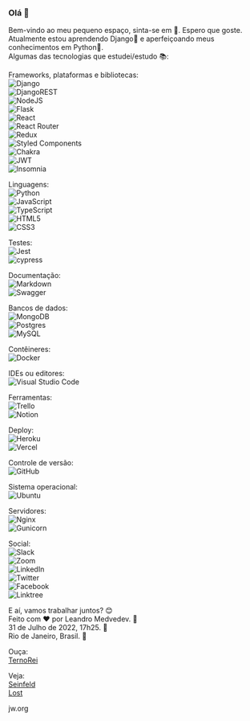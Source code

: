 ### Olá 👋

<!--
**LeandroMedvedev/LeandroMedvedev** is a ✨ _special_ ✨ repository because its `README.md` (this file) appears on your GitHub profile.

Here are some ideas to get you started:

- 🔭 I’m currently working on ...
- 🌱 I’m currently learning ...
- 👯 I’m looking to collaborate on ...
- 🤔 I’m looking for help with ...
- 💬 Ask me about ...
- 📫 How to reach me: ...
- 😄 Pronouns: ...
- ⚡ Fun fact: ...
-->

Bem-vindo ao meu pequeno espaço, sinta-se em :house_with_garden:. Espero que goste.  
Atualmente estou aprendendo Django:saxophone: e aperfeiçoando meus conhecimentos em Python:snake:.  
Algumas das tecnologias que estudei/estudo :books::  

Frameworks, plataformas e bibliotecas:  
![Django](https://img.shields.io/badge/django-%23092E20.svg?style=for-the-badge&logo=django&logoColor=white)  
![DjangoREST](https://img.shields.io/badge/DJANGO-REST-ff1709?style=for-the-badge&logo=django&logoColor=white&color=ff1709&labelColor=gray)  
![NodeJS](https://img.shields.io/badge/node.js-6DA55F?style=for-the-badge&logo=node.js&logoColor=white)  
![Flask](https://img.shields.io/badge/flask-%23000.svg?style=for-the-badge&logo=flask&logoColor=white)  
![React](https://img.shields.io/badge/react-%2320232a.svg?style=for-the-badge&logo=react&logoColor=%2361DAFB)  
![React Router](https://img.shields.io/badge/React_Router-CA4245?style=for-the-badge&logo=react-router&logoColor=white)  
![Redux](https://img.shields.io/badge/redux-%23593d88.svg?style=for-the-badge&logo=redux&logoColor=white)  
![Styled Components](https://img.shields.io/badge/styled--components-DB7093?style=for-the-badge&logo=styled-components&logoColor=white)  
![Chakra](https://img.shields.io/badge/chakra-%234ED1C5.svg?style=for-the-badge&logo=chakraui&logoColor=white)  
![JWT](https://img.shields.io/badge/JWT-black?style=for-the-badge&logo=JSON%20web%20tokens)  
![Insomnia](https://img.shields.io/badge/Insomnia-black?style=for-the-badge&logo=insomnia&logoColor=5849BE)  

Linguagens:  
![Python](https://img.shields.io/badge/python-3670A0?style=for-the-badge&logo=python&logoColor=ffdd54)  
![JavaScript](https://img.shields.io/badge/javascript-%23323330.svg?style=for-the-badge&logo=javascript&logoColor=%23F7DF1E)  
![TypeScript](https://img.shields.io/badge/typescript-%23007ACC.svg?style=for-the-badge&logo=typescript&logoColor=white)  
![HTML5](https://img.shields.io/badge/html5-%23E34F26.svg?style=for-the-badge&logo=html5&logoColor=white)  
![CSS3](https://img.shields.io/badge/css3-%231572B6.svg?style=for-the-badge&logo=css3&logoColor=white)  

Testes:  
![Jest](https://img.shields.io/badge/-jest-%23C21325?style=for-the-badge&logo=jest&logoColor=white)  
![cypress](https://img.shields.io/badge/-cypress-%23E5E5E5?style=for-the-badge&logo=cypress&logoColor=058a5e)  

Documentação:  
![Markdown](https://img.shields.io/badge/markdown-%23000000.svg?style=for-the-badge&logo=markdown&logoColor=white)   
![Swagger](https://img.shields.io/badge/-Swagger-%23Clojure?style=for-the-badge&logo=swagger&logoColor=white)  

Bancos de dados:  
![MongoDB](https://img.shields.io/badge/MongoDB-%234ea94b.svg?style=for-the-badge&logo=mongodb&logoColor=white)  
![Postgres](https://img.shields.io/badge/postgres-%23316192.svg?style=for-the-badge&logo=postgresql&logoColor=white)  
![MySQL](https://img.shields.io/badge/mysql-%2300f.svg?style=for-the-badge&logo=mysql&logoColor=white)  

Contêineres:  
![Docker](https://img.shields.io/badge/docker-%230db7ed.svg?style=for-the-badge&logo=docker&logoColor=white)  

IDEs ou editores:  
![Visual Studio Code](https://img.shields.io/badge/Visual%20Studio%20Code-0078d7.svg?style=for-the-badge&logo=visual-studio-code&logoColor=white)  

Ferramentas:  
![Trello](https://img.shields.io/badge/Trello-%23026AA7.svg?style=for-the-badge&logo=Trello&logoColor=white)  
![Notion](https://img.shields.io/badge/Notion-%23000000.svg?style=for-the-badge&logo=notion&logoColor=white)  

Deploy:  
![Heroku](https://img.shields.io/badge/heroku-%23430098.svg?style=for-the-badge&logo=heroku&logoColor=white)  
![Vercel](https://img.shields.io/badge/vercel-%23000000.svg?style=for-the-badge&logo=vercel&logoColor=white)  

Controle de versão:  
![GitHub](https://img.shields.io/badge/github-%23121011.svg?style=for-the-badge&logo=github&logoColor=white)  

Sistema operacional:  
![Ubuntu](https://img.shields.io/badge/Ubuntu-E95420?style=for-the-badge&logo=ubuntu&logoColor=white)  

Servidores:  
![Nginx](https://img.shields.io/badge/nginx-%23009639.svg?style=for-the-badge&logo=nginx&logoColor=white)  
![Gunicorn](https://img.shields.io/badge/gunicorn-%298729.svg?style=for-the-badge&logo=gunicorn&logoColor=white)  

Social:  
![Slack](https://img.shields.io/badge/Slack-4A154B?style=for-the-badge&logo=slack&logoColor=white)  
![Zoom](https://img.shields.io/badge/Zoom-2D8CFF?style=for-the-badge&logo=zoom&logoColor=white)  
![LinkedIn](https://img.shields.io/badge/linkedin-%230077B5.svg?style=for-the-badge&logo=linkedin&logoColor=white)  
![Twitter](https://img.shields.io/badge/Twitter-%231DA1F2.svg?style=for-the-badge&logo=Twitter&logoColor=white)  
![Facebook](https://img.shields.io/badge/Facebook-%231877F2.svg?style=for-the-badge&logo=Facebook&logoColor=white)  
![Linktree](https://img.shields.io/badge/linktree-1de9b6?style=for-the-badge&logo=linktree&logoColor=white)  

E aí, vamos trabalhar juntos? :blush:  
Feito com :heart: por Leandro Medvedev. 🙋  
31 de Julho de 2022, 17h25. :calendar:  
Rio de Janeiro, Brasil. :city_sunrise:  

Ouça:  
[TernoRei](https://www.youtube.com/watch?v=2PNANBefJfs&list=PL5jEiN1kOym8wXZynzS7yqlajHEXjwuXw&index=12)  

Veja:  
[Seinfeld](https://www.youtube.com/watch?v=YB_epS5h3F8)  
[Lost](https://www.youtube.com/watch?v=EZYBehUW5c8)  

jw.org
